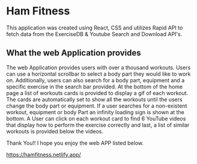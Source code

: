 # Ham Fitness 
This application was created using React, CSS and utilizes Rapid API to fetch data from the ExerciseDB & Youtube Search and Download API's.  
  

## What the web Application provides 
The web Application provides users with over a thousand workouts. Users can use a horizontal scrollbar to select a body part they would like to work on. Additionally, users can also search for a body part, equipment and a specific exercise in the search bar provided. At the bottom of the home page a list of workouts cards is provided to display a gif of each workout. The cards are automatically set to show all the workouts until the users change the body part or equipment. If a user searches for a non-existent workout, equipment or body Part an infinity loading sign is shown at the bottom. A User can click on each workout card to find 6 YouTube videos that display how to perform the exercise correctly and last, a list of similar workouts is provided below the videos.  


Thank You!! I hope you enjoy the web APP listed below. 

https://hamfitness.netlify.app/

